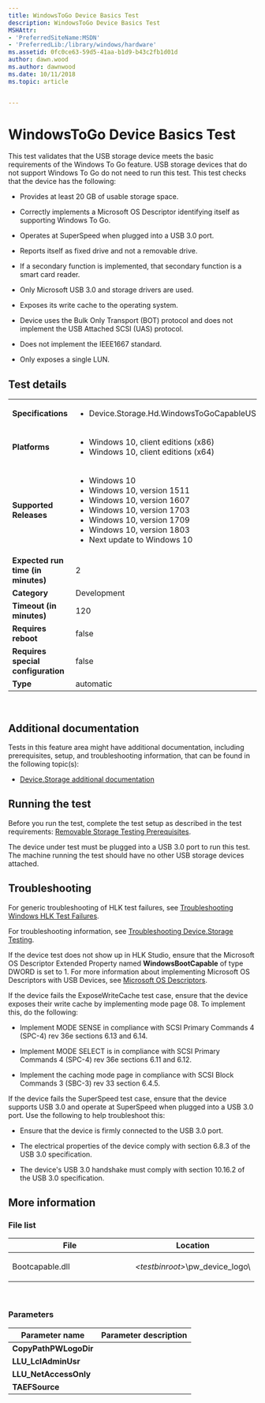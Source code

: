```yaml
---
title: WindowsToGo Device Basics Test
description: WindowsToGo Device Basics Test
MSHAttr:
- 'PreferredSiteName:MSDN'
- 'PreferredLib:/library/windows/hardware'
ms.assetid: 0fc0ce63-59d5-41aa-b1d9-b43c2fb1d01d
author: dawn.wood
ms.author: dawnwood
ms.date: 10/11/2018
ms.topic: article


---
```


# <span id="p_hlk_test.959e0dce-acfb-433f-a1bd-496dc9c7791d"></span>WindowsToGo Device Basics Test


This test validates that the USB storage device meets the basic requirements of the Windows To Go feature. USB storage devices that do not support Windows To Go do not need to run this test. This test checks that the device has the following:

-   Provides at least 20 GB of usable storage space.

-   Correctly implements a Microsoft OS Descriptor identifying itself as supporting Windows To Go.

-   Operates at SuperSpeed when plugged into a USB 3.0 port.

-   Reports itself as fixed drive and not a removable drive.

-   If a secondary function is implemented, that secondary function is a smart card reader.

-   Only Microsoft USB 3.0 and storage drivers are used.

-   Exposes its write cache to the operating system.

-   Device uses the Bulk Only Transport (BOT) protocol and does not implement the USB Attached SCSI (UAS) protocol.

-   Does not implement the IEEE1667 standard.

-   Only exposes a single LUN.

## Test details
|||
|---|---|
| **Specifications**  | <ul><li>Device.Storage.Hd.WindowsToGoCapableUSBDrive.WindowsToGoCapableUSBDrive</li></ul> |  
| **Platforms**   | <ul><li>Windows 10, client editions (x86)</li><li>Windows 10, client editions (x64)</li></ul> |
| **Supported Releases** | <ul><li>Windows 10</li><li>Windows 10, version 1511</li><li>Windows 10, version 1607</li><li>Windows 10, version 1703</li><li>Windows 10, version 1709</li><li>Windows 10, version 1803</li><li>Next update to Windows 10</li></ul> |
|**Expected run time (in minutes)**| 2 |
|**Category**| Development |
|**Timeout (in minutes)**| 120 |
|**Requires reboot**| false |
|**Requires special configuration**| false |
|**Type**| automatic |

 

## <span id="Additional_documentation"></span><span id="additional_documentation"></span><span id="ADDITIONAL_DOCUMENTATION"></span>Additional documentation


Tests in this feature area might have additional documentation, including prerequisites, setup, and troubleshooting information, that can be found in the following topic(s):

-   [Device.Storage additional documentation](device-storage-additional-documentation.md)

## <span id="Running_the_test"></span><span id="running_the_test"></span><span id="RUNNING_THE_TEST"></span>Running the test


Before you run the test, complete the test setup as described in the test requirements: [Removable Storage Testing Prerequisites](removable-storage-testing-prerequisites.md).

The device under test must be plugged into a USB 3.0 port to run this test. The machine running the test should have no other USB storage devices attached.

## <span id="Troubleshooting"></span><span id="troubleshooting"></span><span id="TROUBLESHOOTING"></span>Troubleshooting


For generic troubleshooting of HLK test failures, see [Troubleshooting Windows HLK Test Failures](..\user\troubleshooting-windows-hlk-test-failures.md).

For troubleshooting information, see [Troubleshooting Device.Storage Testing](troubleshooting-devicestorage-testing.md).

If the device test does not show up in HLK Studio, ensure that the Microsoft OS Descriptor Extended Property named **WindowsBootCapable** of type DWORD is set to 1. For more information about implementing Microsoft OS Descriptors with USB Devices, see [Microsoft OS Descriptors](http://msdn.microsoft.com/en-us/library/windows/hardware/gg463179.aspx).

If the device fails the ExposeWriteCache test case, ensure that the device exposes their write cache by implementing mode page 08. To implement this, do the following:

-   Implement MODE SENSE in compliance with SCSI Primary Commands 4 (SPC-4) rev 36e sections 6.13 and 6.14.

-   Implement MODE SELECT is in compliance with SCSI Primary Commands 4 (SPC-4) rev 36e sections 6.11 and 6.12.

-   Implement the caching mode page in compliance with SCSI Block Commands 3 (SBC-3) rev 33 section 6.4.5.

If the device fails the SuperSpeed test case, ensure that the device supports USB 3.0 and operate at SuperSpeed when plugged into a USB 3.0 port. Use the following to help troubleshoot this:

-   Ensure that the device is firmly connected to the USB 3.0 port.

-   The electrical properties of the device comply with section 6.8.3 of the USB 3.0 specification.

-   The device's USB 3.0 handshake must comply with section 10.16.2 of the USB 3.0 specification.

## <span id="More_information"></span><span id="more_information"></span><span id="MORE_INFORMATION"></span>More information


### <span id="File_list"></span><span id="file_list"></span><span id="FILE_LIST"></span>File list

<table>
<colgroup>
<col width="50%" />
<col width="50%" />
</colgroup>
<thead>
<tr class="header">
<th>File</th>
<th>Location</th>
</tr>
</thead>
<tbody>
<tr class="odd">
<td><p>Bootcapable.dll</p></td>
<td><p><em>&lt;testbinroot&gt;</em>\pw_device_logo\</p></td>
</tr>
</tbody>
</table>

 

### <span id="Parameters"></span><span id="parameters"></span><span id="PARAMETERS"></span>Parameters

| Parameter name         | Parameter description |
|------------------------|-----------------------|
| **CopyPathPWLogoDir**  |                       |
| **LLU\_LclAdminUsr**   |                       |
| **LLU\_NetAccessOnly** |                       |
| **TAEFSource**         |                       |

 

 

 






